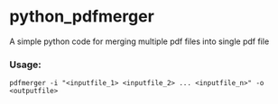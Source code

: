 # python_pdfmerger

A simple python code for merging multiple pdf files into single pdf file

### Usage:
`pdfmerger -i "<inputfile_1> <inputfile_2> ... <inputfile_n>" -o <outputfile>` 
